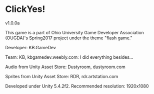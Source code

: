 # ClickYes!
v1.0.0a

This game is a part of Ohio University Game Developer Association (OUGDA)'s Spring2017 project under the theme "flash game."

Developer: KB.GameDev

Team: KB, kbgamedev.weebly.com: I did everything besides...

Audio from Unity Asset Store: Dustyroom, dustyroom.com
	
Sprites from Unity Asset Store: RDR, rdr.artstation.com

Developed under Unity 5.4.2f2.
Recommended resolution: 1920x1080
